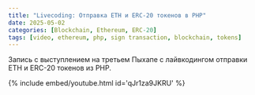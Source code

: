 ```yaml
---
title: "Livecoding: Отправка ETH и ERC-20 токенов в PHP" 
date: 2025-05-02
categories: [Blockchain, Ethereum, ERC-20]
tags: [video, ethereum, php, sign transaction, blockchain, tokens] 
---
```


Запись с выступлением на третьем Пыхапе с лайвкодингом отправки ETH и ERC-20 токенов из PHP.

{% include embed/youtube.html id='qJr1za9JKRU' %}
